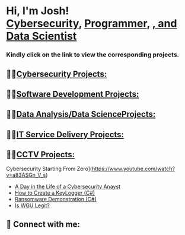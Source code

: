 <h1>Hi, I'm Josh! <br/><a href="">Cybersecurity</a>, <a href="">Programmer</a>, <a href="">, and Data Scientist</a></h1>
<h3>Kindly click on the link to view the corresponding projects.</h3>
<h2>👨‍💻<a href = "">Cybersecurity Projects:</a></h2>
<h2>👨‍💻<a href = "">Software Development Projects:</a></h2>
<h2>👨‍💻<a href = "">Data Analysis/Data ScienceProjects:</a></h2>
<h2>👨‍💻<a href = "">IT Service Delivery Projects:</a></h2>
<h2>👨‍💻<a href = "">CCTV Projects:</a></h2>
  
Cybersecurity Starting From Zero](https://www.youtube.com/watch?v=a83ASGn_V_s)
- [A Day in the Life of a Cybersecurity Anayst](https://www.youtube.com/watch?v=uHy3oM7NnoU)
- [How to Create a KeyLogger (C#)](https://www.youtube.com/watch?v=N-L9hklSlNk)
- [Ransomware Demonstration (C#)](https://www.youtube.com/watch?v=OfvdQeh79s0)
- [Is WGU Legit?](https://www.youtube.com/watch?v=E2MwRWxDBkA)

<h2> 🤳 Connect with me:</h2>



[twitter]: https://twitter.com/
[youtube]: https://www.youtube.com
[instagram]: https://www.instagram.com/
[linkedin]: https://linkedin.com/

<!--
**joshmadakor1/joshmadakor1** is a ✨ _special_ ✨ repository because its `README.md` (this file) appears on your GitHub profile.

Here are some ideas to get you started:

- 🔭 I’m currently working on ...
- 🌱 I’m currently learning ...
- 👯 I’m looking to collaborate on ...
- 🤔 I’m looking for help with ...
- 💬 Ask me about ...
- 📫 How to reach me: ...
- 😄 Pronouns: ...
- ⚡ Fun fact: ...
-->
